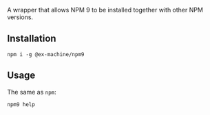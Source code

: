 A wrapper that allows NPM 9 to be installed together with other NPM versions.

## Installation

```
npm i -g @ex-machine/npm9
```

## Usage

The same as `npm`:
```
npm9 help
```
	